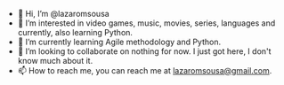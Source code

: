 - 👋 Hi, I’m @lazaromsousa
- 👀 I’m interested in video games, music, movies, series, languages and currently, also learning Python.
- 🌱 I’m currently learning Agile methodology and Python.
- 💞️ I’m looking to collaborate on nothing for now. I just got here, I don't know much about it.
- 📫 How to reach me, you can reach me at lazaromsousa@gmail.com.

<!---
lazaromsousa/lazaromsousa is a ✨ special ✨ repository because its `README.md` (this file) appears on your GitHub profile.
You can click the Preview link to take a look at your changes.
--->
